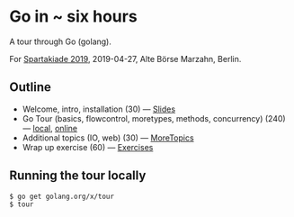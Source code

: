 # Go in ~ six hours

A tour through Go (golang).

For [Spartakiade 2019](https://twitter.com/spartakiade_org), 2019-04-27, Alte Börse Marzahn, Berlin.

## Outline

* Welcome, intro, installation (30) &mdash; [Slides](Slides.md)
* Go Tour (basics, flowcontrol, moretypes, methods, concurrency) (240) &mdash; [local](http://127.0.0.1:3999/), [online](http://tour.golang.org/)
* Additional topics (IO, web) (30) &mdash; [MoreTopics](MoreTopics.md)
* Wrap up exercise (60) &mdash; [Exercises](Exercises.md)

## Running the tour locally

```
$ go get golang.org/x/tour
$ tour
```